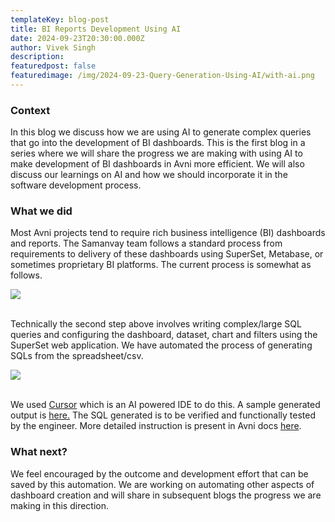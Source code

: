 ```yaml
---
templateKey: blog-post
title: BI Reports Development Using AI
date: 2024-09-23T20:30:00.000Z
author: Vivek Singh
description:
featuredpost: false
featuredimage: /img/2024-09-23-Query-Generation-Using-AI/with-ai.png
---
```


### Context

In this blog we discuss how we are using AI to generate complex queries that go into the development of BI dashboards. This is the first blog in a series where we will share the progress we are making with using AI to make development of BI dashboards in Avni more efficient. We will also discuss our learnings on AI and how we should incorporate it in the software development process.

### What we did

Most Avni projects tend to require rich business intelligence (BI) dashboards and reports. The Samanvay team follows a standard process from requirements to delivery of these dashboards using SuperSet, Metabase, or sometimes proprietary BI platforms. The current process is somewhat as follows.

<div style="width: 70%">
    <img src="/img/2024-09-23-Query-Generation-Using-AI/current.png">
</div>
<br/>

Technically the second step above involves writing complex/large SQL queries and configuring the dashboard, dataset, chart and filters using the SuperSet web application. We have automated the process of generating SQLs from the spreadsheet/csv.

<div style="width: 80%">
    <img src="/img/2024-09-23-Query-Generation-Using-AI/with-ai.png">
</div>
<br/>

We used [Cursor](https://www.cursor.com/) which is an AI powered IDE to do this. A sample generated output is [here.](https://github.com/avniproject/avni-website/blob/master/static/code-samples/ai-aggregate-query-gen-blog/anc-details.sql) The SQL generated is to be verified and functionally tested by the engineer. More detailed instruction is present in Avni docs [here](https://avni.readme.io/docs/ai-in-reporting).

### What next?

We feel encouraged by the outcome and development effort that can be saved by this automation. We are working on automating other aspects of dashboard creation and will share in subsequent blogs the progress we are making in this direction.

<br/>
<br/>
